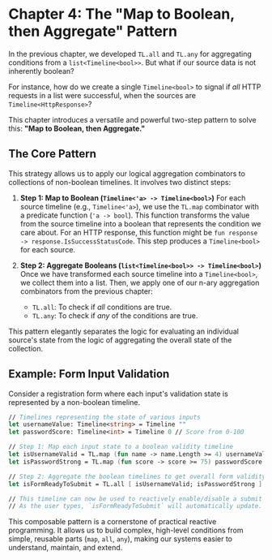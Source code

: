 # Chapter 4: The "Map to Boolean, then Aggregate" Pattern

In the previous chapter, we developed `TL.all` and `TL.any` for aggregating conditions from a `list<Timeline<bool>>`. But what if our source data is not inherently boolean?

For instance, how do we create a single `Timeline<bool>` to signal if *all* HTTP requests in a list were successful, when the sources are `Timeline<HttpResponse>`?

This chapter introduces a versatile and powerful two-step pattern to solve this: **"Map to Boolean, then Aggregate."**

## The Core Pattern

This strategy allows us to apply our logical aggregation combinators to collections of non-boolean timelines. It involves two distinct steps:

1.  **Step 1: Map to Boolean (`Timeline<'a> -> Timeline<bool>`)**
    For each source timeline (e.g., `Timeline<'a>`), we use the `TL.map` combinator with a predicate function (`'a -> bool`). This function transforms the value from the source timeline into a boolean that represents the condition we care about. For an HTTP response, this function might be `fun response -> response.IsSuccessStatusCode`. This step produces a `Timeline<bool>` for each source.

2.  **Step 2: Aggregate Booleans (`list<Timeline<bool>> -> Timeline<bool>`)**
    Once we have transformed each source timeline into a `Timeline<bool>`, we collect them into a list. Then, we apply one of our n-ary aggregation combinators from the previous chapter:
    * `TL.all`: To check if *all* conditions are true.
    * `TL.any`: To check if *any* of the conditions are true.

This pattern elegantly separates the logic for evaluating an individual source's state from the logic of aggregating the overall state of the collection.

## Example: Form Input Validation

Consider a registration form where each input's validation state is represented by a non-boolean timeline.

```fsharp
// Timelines representing the state of various inputs
let usernameValue: Timeline<string> = Timeline ""
let passwordScore: Timeline<int> = Timeline 0 // Score from 0-100

// Step 1: Map each input state to a boolean validity timeline
let isUsernameValid = TL.map (fun name -> name.Length >= 4) usernameValue
let isPasswordStrong = TL.map (fun score -> score >= 75) passwordScore

// Step 2: Aggregate the boolean timelines to get overall form validity
let isFormReadyToSubmit = TL.all [ isUsernameValid; isPasswordStrong ]

// This timeline can now be used to reactively enable/disable a submit button.
// As the user types, `isFormReadyToSubmit` will automatically update.
```

This composable pattern is a cornerstone of practical reactive programming. It allows us to build complex, high-level conditions from simple, reusable parts (`map`, `all`, `any`), making our systems easier to understand, maintain, and extend.